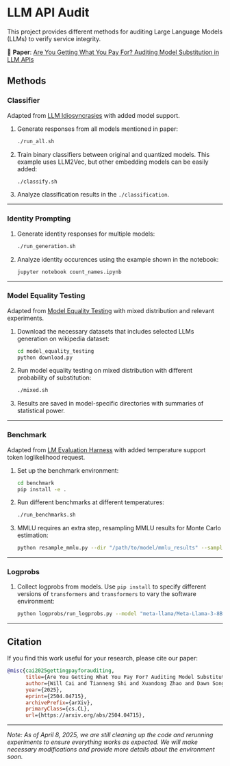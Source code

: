 # LLM API Audit

This project provides different methods for auditing Large Language Models (LLMs) to verify service integrity.

📄 **Paper**: [Are You Getting What You Pay For? Auditing Model Substitution in LLM APIs](https://arxiv.org/abs/2504.04715)

## Methods

### Classifier
Adapted from [LLM Idiosyncrasies](https://github.com/locuslab/llm-idiosyncrasies/tree/main) with added model support.

1. Generate responses from all models mentioned in paper:
   ```bash
   ./run_all.sh
   ```

2. Train binary classifiers between original and quantized models. This example uses LLM2Vec, but other embedding models can be easily added:
   ```bash
   ./classify.sh
   ```

3. Analyze classification results in the `./classification`.

---

### Identity Prompting

1. Generate identity responses for multiple models:
   ```bash
   ./run_generation.sh
   ```

2. Analyze identity occurences using the example shown in the notebook:
   ```bash
   jupyter notebook count_names.ipynb
   ```

---

### Model Equality Testing
Adapted from [Model Equality Testing](https://github.com/i-gao/model-equality-testing/tree/main) with mixed distribution and relevant experiments.

1. Download the necessary datasets that includes selected LLMs generation on wikipedia dataset:
   ```bash
   cd model_equality_testing
   python download.py
   ```

2. Run model equality testing on mixed distribution with different probability of substitution:
   ```bash
   ./mixed.sh
   ```

3. Results are saved in model-specific directories with summaries of statistical power.

---

### Benchmark
Adapted from [LM Evaluation Harness](https://github.com/EleutherAI/lm-evaluation-harness) with added temperature support token loglikelihood request.

1. Set up the benchmark environment:
   ```bash
   cd benchmark
   pip install -e .
   ```

2. Run different benchmarks at different temperatures:
   ```bash
   ./run_benchmarks.sh
   ```

3. MMLU requires an extra step, resampling MMLU results for Monte Carlo estimation:
   ```bash
   python resample_mmlu.py --dir "/path/to/model/mmlu_results" --samples 100
   ```

---

### Logprobs

1. Collect logprobs from models. Use `pip install` to specify different versions of `transformers` and `transformers` to vary the software environment:
   ```bash
   python logprobs/run_logprobs.py --model "meta-llama/Meta-Llama-3-8B-Instruct"
   ```

---

## Citation

If you find this work useful for your research, please cite our paper:

```bibtex
@misc{cai2025gettingpayforauditing,
      title={Are You Getting What You Pay For? Auditing Model Substitution in LLM APIs}, 
      author={Will Cai and Tianneng Shi and Xuandong Zhao and Dawn Song},
      year={2025},
      eprint={2504.04715},
      archivePrefix={arXiv},
      primaryClass={cs.CL},
      url={https://arxiv.org/abs/2504.04715}, 
```


---

*Note: As of April 8, 2025, we are still cleaning up the code and rerunning experiments to ensure everything works as expected. We will make necessary modifications and provide more details about the environment soon.*

